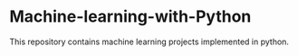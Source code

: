 # Machine-learning-with-Python
This repository contains machine learning projects implemented in python.
